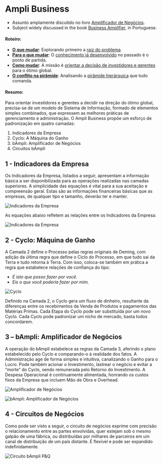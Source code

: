 # Ampli Business

- Assunto amplamente discutido no livro [Amplificador de Negócios](https://www.amazon.com/Amplificador-Neg%C3%B3cios-intelig%C3%AAncia-aproveitar-dispon%C3%ADveis/dp/8592301009).
- Subject widely discussed in the book [Business Amplifier](https://www.amazon.com/Amplificador-Neg%C3%B3cios-intelig%C3%AAncia-aproveitar-dispon%C3%ADveis/dp/8592301009), in Portuguese.

#### Roteiro:

- **[O que mudar](./1.o-que-mudar.md)**: Explorando primeiro a [raiz do problema](./1.o-que-mudar.md). 
- **[Para o que mudar](./2.para-o-que-mudar.md)**: O [conhecimento já desenvolvido](./2.para-o-que-mudar.md) no passado é o ponto de partida.
- **[Como mudar](./3.como-mudar.md)**: A missão é [orientar a decisão de investidores e gerentes](./3.como-mudar.md) para o ótimo global.
- **[O conflito na pirâmide](./4.o-conflito-na-piramide.md)**: Analisando a [pirâmide hierárquica](./4.o-conflito-na-piramide.md) que tudo comanda.

#### Resumo:

Para orientar investidores e gerentes a decidir na direção do ótimo global, precisa-se de um modelo de Sistema de Informação, formado de elementos simples combinados, que expressem as melhores práticas de gerenciamento e administração. O Ampli Business  propõe um esforço de padronização em quatro camadas:

1.	Indicadores da Empresa
2.	Cyclo: A Máquina do Ganho
3.	bAmpli: Amplificador de Negócios
4.	Circuitos bAmpli

## 1 - Indicadores da Empresa	

Os Indicadores da Empresa, listados a seguir, apresentam a informação básica a ser disponibilizada para as operações realizadas nas camadas superiores. A simplicidade das equações é vital para a sua aceitação e compreensão geral. Estas são as informações financeiras básicas que as empresas, de qualquer tipo e tamanho, deverão ter e manter.	

![Indicadores da Empresa](http://i.imgur.com/POCZC87.png)	

As equações abaixo refletem as relações entre os Indicadores da Empresa:	

![Indicadores da Empresa](http://i.imgur.com/KmEOTWU.png)	

## 2 - Cyclo: Máquina de Ganho	

A Camada 2 define o Processo pelas regras originais de Deming, com adição da última regra que define o Ciclo do Processo, em que tudo sai da Terra e tudo retorna à Terra. Com isso, coloca-se também em prática a regra que estabelece relações de confiança do tipo:

- *É isto que posso fazer por você.*  
- *Eis o que você poderia fazer por mim.*	

![Cyclo](http://i.imgur.com/yh9pcxf.png)	


Definido na Camada 2, o Cyclo gera um fluxo de dinheiro, resultante da diferenças entre os recebimentos da Venda de Produtos e pagamentos das Matérias Primas. Cada Etapa do Cyclo pode ser substituída por um novo Cyclo. Cada Cyclo pode padronizar um nicho de mercado, basta todos concordarem.	

## 3 – bAmpli: Amplificador de Negócios	

A operação do bAmpli estabelece as regras da Camada 3, aferindo o plano estabelecido pelo Cyclo e comparando-o à realidade dos fatos. A Administração age de forma simples e intuitiva, canalizando o Ganho para o Lucro. Pode também acionar o Investimento, lastrear o negócio e evitar a “morte” do Cyclo, sendo remunerada pelo Retorno do Investimento. A Despesa Operacional é continuamente alimentada, honrando os custos fixos da Empresa que incluem Mão de Obra e Overhead. 	

![Amplificador de Negócios](http://i.imgur.com/XyBPfpG.png)	

![bAmpli: Amplificador de Negócios](http://i.imgur.com/WClMUQp.png)	

## 4 - Circuitos de Negócios	

Como pode ser visto a seguir, o circuito de negócios exprime com precisão o relacionamento entre as partes envolvidas, quer estejam sob o mesmo galpão de uma fábrica, ou distribuídas por milhares de parceiros em um canal de distribuição de um país distante. É flexível e pode ser expandido indefinidamente.

![Circuito bAmpli P&Q](http://i.imgur.com/XDgV9TY.png)